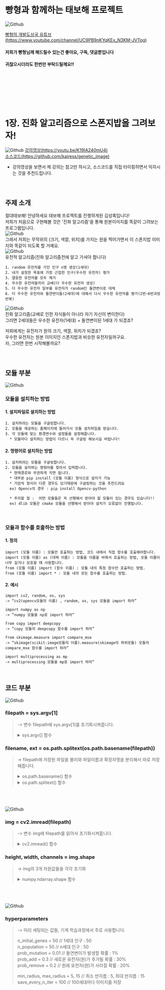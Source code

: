 # 빵형과 함께하는 태보해 프로젝트  
![Github](04.png)  
  
[빵형의 개발도상국 유튜브(https://www.youtube.com/channel/UC9PB9nKYqKEx_N3KM-JVTpg)](https://www.youtube.com/channel/UC9PB9nKYqKEx_N3KM-JVTpg "title")  
  
 #### 저희가 빵형님께 해드릴수 있는건 좋아요, 구독, 댓글뿐입니다  
 #### 귀찮으시더라도 한번만 부탁드릴께요!!  
　  
　  
 　 
-----------------

# 1장. 진화 알고리즘으로 스폰지밥을 그려보자!
  
  ![Github](05.png) 
  [강의영상(https://youtu.be/K19IA240mU4)](https://youtu.be/K19IA240mU4 "title")  
  [소스코드(https://github.com/kairess/genetic_image)](https://github.com/kairess/genetic_image "title")  
  
  * 강의영상을 보면서 제 강의는 참고만 하시고, 소스코드를 직접 타이핑하면서 익히시는 것을 추천드립니다.  
　  
　  
  
## 주제 소개  
절대태보해! 안녕하세요 태보해 프로젝트를 진행하게된 김성록입니다!  
저희가 처음으로 구현해볼 것은 '진화 알고리즘'을 통해 원본이미지를 똑같이 그려보는 프로그램입니다.  
![Github](spongebob.jpg)  
그래서 저희는 무작위의 (크기, 색깔, 위치)를 가지는 원을 찍어가면서 이 스폰지밥 이미지와 똑같이 되도록 할 거예요.  
![Github](07.png)  
유전적 알고리즘(진화 알고리즘전에 알고 가셔야 합니다)  
  
    1. random 유전자를 가진 인구 n명 생성(1세대)  
    2. 내가 설정한 목표에 가장 근접한 인구(우수한 유전자) 평가  
    3. 열등한 유전자를 모두 제거  
    4. 우수한 유전자들끼리 교배(더 우수한 유전자 생성)  
    5. 더 우수한 유전자 일부를 유전자가 random인 돌연변이로 대체
    6. 더 우수한 유전자와 돌연변이들(2세대)에 대해서 다시 우수한 유전자를 평가(2번~6번과정 반복)  
  
  
![Github](08.png)  
진화 알고리즘(교배로 인한 자식들이 아니라 자기 자신이 변이한다)  
그러면 2세대들은 우수한 유전자(1세대) + 돌연변이된 1세대 가 되겠죠?  
  
저희에게는 유전자가 원의 크기, 색깔, 위치가 되겠죠?  
우수한 유전자는 원본 이미지인 스폰지밥과 비슷한 유전자일꺼구요.  
자, 그러면 한번 시작해볼까요?  
　  
　   
## 모듈 부분　  
![Github](01.png)   
  
  
### 모듈을 설치하는 방법
  #### 1. 설치파일로 설치하는 방법  
    1. 설치하려는 모듈을 구글링합니다.  
    2. 모듈을 제공하는 홈페이지에 들어가서 모듈 설치파일을 받습니다.  
    3. 각 모듈에 맞는 환경변수와 설정들을 설정해줍니다.    
      * 모듈마다 설치하는 방법이 다르니 꼭 구글링 해보시길 바랍니다!

  #### 2. 명령어로 설치하는 방법  
    1. 설치하려는 모듈을 구글링합니다.  
    2. 모듈을 설치하는 명령어를 찾아서 입력합니다.  
      * 현재경로와 무관하게 치면 됩니다.  
      * 대부분 pip install (모듈 이름) 형식으로 설치가 가능  
      * 가끔씩 형식이 다른 경우도 있기때문에 구글링하는 것을 추천드려요  
      ex) Opencv의 경우 : pip install Opencv-python  
        
      * 주의할 점 :  어떤 모듈들은 꼭 선행해서 받아야 할 모듈이 있는 경우도 있습니다!!   
      ex) dlib 모듈은 cmake 모듈을 선행해서 받아야 설치가 오류없이 진행됩니다.
　     
          
      
### 모듈과 함수를 호출하는 방법
  
  #### 1. 정의
    import (모듈 이름) : 모듈만 호출하는 방법, 코드 내에서 직접 함수를 호출해야합니다.  
    import (모듈 이름) as (대체 이름) : 모듈을 이름을 바꿔서 호출하는 방법, 모듈 이름이 너무 길거나 모호할 때 사용합니다.  
    from (모듈 이름) import (함수 이름) : 모듈 내의 특정 함수만 호출하는 방법.  
    from (모듈 이름) import * : 모듈 내의 모든 함수를 호출하는 방법.  
    
  #### 2. 예시
       
    import cv2, random, os, sys  
    -> “cv2(opencv모듈의 이름) , random, os, sys 모듈을 import 하라”  
  
    import numpy as np  
    -> “numpy 모듈을 np로 import 하라”   
  
    from copy import deepcopy  
    -> “copy 모듈의 deepcopy 함수를 import 하라”
  
    from skimage.measure import compare_mse  
    -> “skimage(scikit-image모듈의 이름).measure(skimage의 하위모듈) 모듈의 compare_mse 함수를 import 하라”  
  
    import multiprocessing as mp  
    -> multiprocessing 모듈을 mp로 import 하라”
 
  
  
## 코드 부분　 
  
  
![Github](02.png)    
### filepath = sys.argv[1]  
> -> 변수 filepath에 sys.argv[1]를 초기화시켜줍니다.  
> <details>
>   <summary>sys.argv[] 함수</summary>
>   <div markdown="1">  
> 
>   ### sys 모듈 - argv[] 함수
> 
>   #### 함수 의미
>     개발자가 입력하는 명령어를 string으로 받는 함수  
> 
>   #### 입력 형식
>     sys.argv[int]  
> 
>   #### 반환 형식
>     string
> 
>   #### 사용 방법   
>     1. import sys ( sys 모듈을 import 해줍니다.)   
>     2. sys.argv[n] ( int형의 순서 n을 넣어줍니다.)   
> 
>   #### 사용 예시  
>   > ##### [cmd창]    
>   >     python d:\argvTest.py arg1 arg2  
>   > ##### [결과창]
>   >     argv[0] value = argvTest (파일이름;디폴트값)  
>   >     argv[1] value = arg1  
>   >     argv[2] value = arg2  
> 
>    -----------
> 
>   </div>
> </details>  
  
### filename, ext = os.path.splitext(os.path.basename(filepath))  
> -> filepath에 저장된 파일을 불러와 파일이름과 확장자명을 분리해서 따로 저장해줍니다.  
> <details>
>   <summary>os.path.basename() 함수</summary>
>   <div markdown="1">  
> 
>   ### os 모듈 - os.path.basename() 함수
> 
>   #### 함수 의미
>     파일을 보여주는 함수 / 형식에 맞지않으면 아무것도 나오지 않습니다.  
> 
>   #### 입력 형식
>     os.path.basename(string)
> 
>   #### 반환 형식
>     string
> 
>   #### 사용 방법   
>     1. import os ( os 모듈을 import 해줍니다.)   
>     2. os.path.basename(name) ( string형의 파일경로 name을 넣어줍니다.)   
> 
>   #### 사용 예시  
>   > ##### [코드창]    
>   >     name = c:\temp\python\data.txt  
>   > ##### [결과창]
>   >     os.path.basename(name) = “data.txt”  
> 
>    -----------
> 
>   </div>
> </details>  
> <details>
>  <summary>os.path.splitext() 함수</summary>
>   <div markdown="1">  
> 
>   ### os 모듈 - os.path.splitext() 함수
> 
>   #### 함수 의미
>     확장자만 따로 떨어뜨리는 함수  
> 
>   #### 입력 형식
>     os.path.splitext(string)
> 
>   #### 반환 형식
>     string, string
> 
>   #### 사용 방법   
>     1. import os ( os 모듈을 import 해줍니다.)   
>     2. os.path.splitext(name) ( string형의 파일이름 name을 넣어줍니다.)   
> 
>   #### 사용 예시  
>   > ##### [코드창]    
>   >     name = data.txt 
>   > ##### [결과창]
>   >     os.path.splitext(name) = “data”, “.txt”  
> 
>    -----------
> 
>   </div>
> </details>  
　  
 　  
    
![Github](03.png)  
### img = cv2.imread(filepath)  
> -> 변수 img에 filepath를 읽어서 초기화시켜줍니다.  
> <details>
>  <summary>cv2.imread() 함수</summary>
>   <div markdown="1">  
>
>   ### Opencv 모듈 - cv2.imread() 함수
>
>   #### 함수 의미
>     이미지 파일을 flag값에 따라서 읽어들이는 함수  
>
>   #### 입력 형식
>     cv2.imread(String, int)  
>
>   #### 반환 형식
>     numpy.ndarray  
>     // numpy 모듈의 행렬함수 형식  
>     // (행(Y축)값, 열(X축)값, 만나는지점 값이 가진 원소의 개수) 3차원 행렬형식의 모임으로 반환됨  
>     // 만나는지점 값이 가진 원소의 개수 : BGR값(Blue, Green, Red)    
>
>   #### 사용 방법   
>     1. import cv2 ( Opencv 모듈을 import 해줍니다.)   
>     2. cv2.imread(name, flag) ( 이미지파일의 경로를 flag 값에 따라 읽어들입니다.)
>    > ##### flag  
>    >     0( cv2.IMREAD_color ) : 이미지파일을 컬러로읽어들입니다. 투명한부분은 무시됩니다. <default>  
>    >     1( cv2.IMREAD_grayscale ) : 이미지파일을 흑백으로 읽어들입니다.  
>    >     2( cv2.IMREAD_unchanged ) : 이미지파일을 알파채널까지 포함하여 읽어들입니다.  
>   
>   #### 사용 예시  
>   > ##### [코드창]    
>   >     import cv2  
>   >     filename = ‘lena.jpg’  
>   >     original = cv2.imread(filename, cv2.IMREAD_COLOR)  
>   > ##### [결과창]
>   >     original == ( [0,1,…,206], [0,1,…,205], [Blue, Green, Red] )  
>   >     (뒤에 배울 cv2.imshow()함수를 사용해 윈도우창에서 볼 수 있음)  
> 
>    -----------
> 
>   </div>
> </details>  
  
### height, width, channels = img.shape  
> -> img의 3개 차원값들을 각각 초기화  
> <details>
>  <summary>numpy.ndarray.shape 함수</summary>
>   <div markdown="1">  
>
>   ### numpy 모듈 - numpy.ndarray.shape 함수
> 
>   #### 함수 의미
>     n차원행렬의 튜플을 구하는 함수
> 
>   #### 입력 형식
>     numpy.ndarray.shape ( 튜플의 행렬형태 )
> 
>   #### 반환 형식
>     numpy.ndarray.shape ( 튜플의 행렬형태 )
>     // 각 차원의 개수  
> 
>   #### 사용 방법   
>     1. import numpy ( numpy 모듈을 import 해줍니다.)   
>     2. array.shape ( 행렬형의 튜플 array를 객체에 넣어줍니다.)
>  
>  #### 사용 예시  
>  > ##### [코드창]    
>  >     import cv2  
>  >     filename = ‘lena.jpg’ // 가로 206px, 세로 207px인  컬러 이미지  
>  >     original = cv2.imread(filename, cv2.IMREAD_COLOR)  
>  > ##### [결과창]
>  >     original.shape == (207, 206, 3)  
>  >     // ( [0,1,…,206], [0,1,…,205], [Blue, Green, Red] ).shape = (207, 206, 3)  
>
>   -----------
>
>  </div>
></details>  
　  
 　  
    
![Github](09.png)  
### hyperparameters  
> -> 미리 세팅되는 값들, 기계 학습과정에서 주로 사용합니다.
>  
>  n_initial_genes = 50 // 1세대 인구 : 50  
>  n_population = 50 // n세대 인구 : 50  
>  prob_mutation = 0.01 // 돌연변이가 발생할 확률 : 1%  
>  prob_add = 0.3 // 새로운 유전자(원)가 추가될 확률 : 30%  
>  prob_remove = 0.2 // 원래 유전자(원)가 사라질 확률 : 20%  
>  
>  min_radius, max_radius = 5, 15 // 최소 반지름 : 5, 최대 반지름 : 15  
>  save_every_n_iter = 100 // 100세대마다 이미지를 저장  

